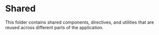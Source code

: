 # Shared

This folder contains shared components, directives, and utilities that are reused across different parts of the application.
